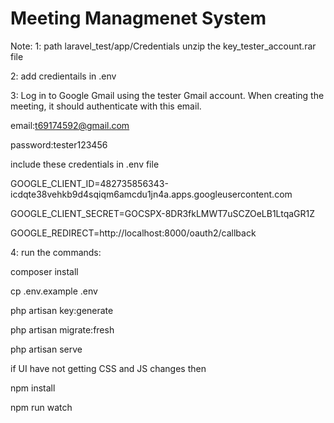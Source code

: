 # Meeting Managmenet System
Note: 
1: path laravel_test/app/Credentials  unzip the key_tester_account.rar file

2: add credientails in .env

3: Log in to Google Gmail using the tester Gmail account. When creating the meeting, it should authenticate with this email.

email:t69174592@gmail.com

password:tester123456

include these credentials in .env file

GOOGLE_CLIENT_ID=482735856343-icdqte38vehkb9d4sqiqm6amcdu1jn4a.apps.googleusercontent.com

GOOGLE_CLIENT_SECRET=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

GOOGLE_REDIRECT=http://localhost:8000/oauth2/callback

4: run the commands:

composer install

cp .env.example .env

php artisan key:generate

php artisan migrate:fresh 

php artisan serve


if UI have not getting CSS and JS changes then

npm install 

npm run watch


